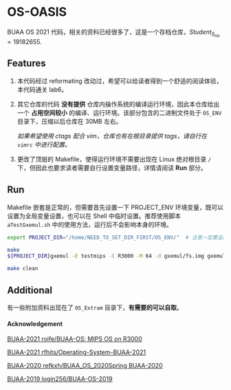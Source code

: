 # OS-OASIS

BUAA OS 2021 代码，相关的资料已经很多了，这是一个存档仓库，$Student_{S_{no}}=19182655$.



## Features

1. 本代码经过 reformating 改动过，希望可以给读者得到一个舒适的阅读体验，本代码通关 lab6。

    

2. 其它仓库的代码 **没有提供** 仓库内操作系统的编译运行环境，因此本仓库给出一个 **占用空间较小** 的编译、运行环境。该部分包含的二进制文件处于 `OS_ENV` 目录下，压缩以后仓库在 30MB 左右。

   *如果希望使用 ctags 配合 vim，仓库也有在根目录提供 tags，请自行在 `vimrc` 中进行配置。*

    

3. 更改了顶层的 Makefile，使得运行环境不需要出现在 Linux 绝对根目录 `/` 下，但因此也要求读者需要自行设置变量路径，详情请阅读 **Run** 部分。



## Run

Makefile 嵌套是正常的，但需要首先设置一下 PROJECT_ENV 环境变量，既可以设置为全局变量设置，也可以在 Shell 中临时设置。推荐使用脚本 `aTestGxemul.sh` 中的使用方法，运行后不会影响本身的环境。

```bash
export PROJECT_DIR="/home/NEED_TO_SET_DIR_FIRST/OS_ENV/"  # 注意一定要设置到绝对路径

make
${PROJECT_DIR}gxemul -E testmips -C R3000 -M 64 -d gxemul/fs.img gxemul/vmlinux

make clean
```



## Additional

有一些附加资料出现在了 `OS_Extram` 目录下，**有需要的可以自取**。





#### Acknowledgement

[BUAA-2021 roife/BUAA-OS: MIPS OS on R3000](https://github.com/roife/BUAA-OS)

[BUAA-2021 rfhits/Operating-System-BUAA-2021](https://github.com/rfhits/Operating-System-BUAA-2021)

[BUAA-2020 refkxh/BUAA_OS_2020Spring BUAA-2020](https://github.com/refkxh/BUAA_OS_2020Spring)

[BUAA-2019 login256/BUAA-OS-2019](https://github.com/login256/BUAA-OS-2019)
